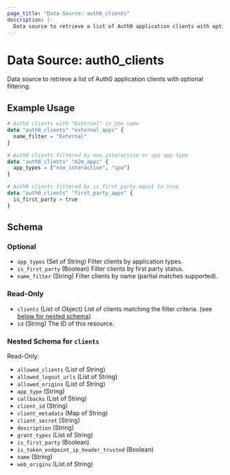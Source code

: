 ```yaml
---
page_title: "Data Source: auth0_clients"
description: |-
  Data source to retrieve a list of Auth0 application clients with optional filtering.
---
```


# Data Source: auth0_clients

Data source to retrieve a list of Auth0 application clients with optional filtering.

## Example Usage

```terraform
# Auth0 clients with "External" in the name
data "auth0_clients" "external_apps" {
  name_filter = "External"
}

# Auth0 clients filtered by non_interactive or spa app type
data "auth0_clients" "m2m_apps" {
  app_types = ["non_interactive", "spa"]
}

# Auth0 clients filtered by is_first_party equal to true
data "auth0_clients" "first_party_apps" {
  is_first_party = true
}
```

<!-- schema generated by tfplugindocs -->
## Schema

### Optional

- `app_types` (Set of String) Filter clients by application types.
- `is_first_party` (Boolean) Filter clients by first party status.
- `name_filter` (String) Filter clients by name (partial matches supported).

### Read-Only

- `clients` (List of Object) List of clients matching the filter criteria. (see [below for nested schema](#nestedatt--clients))
- `id` (String) The ID of this resource.

<a id="nestedatt--clients"></a>
### Nested Schema for `clients`

Read-Only:

- `allowed_clients` (List of String)
- `allowed_logout_urls` (List of String)
- `allowed_origins` (List of String)
- `app_type` (String)
- `callbacks` (List of String)
- `client_id` (String)
- `client_metadata` (Map of String)
- `client_secret` (String)
- `description` (String)
- `grant_types` (List of String)
- `is_first_party` (Boolean)
- `is_token_endpoint_ip_header_trusted` (Boolean)
- `name` (String)
- `web_origins` (List of String)



